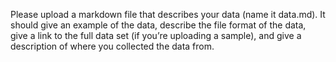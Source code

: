 Please upload a markdown file that describes your data (name it data.md). It should give an example of the data, describe the file format of the data, give a link to the full data set (if you’re uploading a sample), and give a description of where you collected the data from.